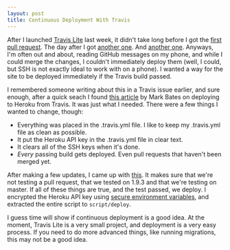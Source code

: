 ```yaml
---
layout: post
title: Continuous Deployment With Travis
---
```


After I launched [Travis Lite](http://travis-lite.com/) last week, it didn't
take long before I got the [first pull request][first-pr]. The day after I got
[another one][second-pr]. And [another one][third-pr]. Anyways, I'm often out
and about, reading GitHub messages on my phone, and while I could merge the
changes, I couldn't immediately deploy them (well, I could, but SSH is not
exactly ideal to work with on a phone). I wanted a way for the site to be
deployed immediately if the Travis build passed.

I remembered someone writing about this in a Travis issue earlier, and sure
enough, after a quick seach I found [this article][metabates-deploy] by Mark
Bates on deploying to Heroku from Travis. It was just what I needed. There were
a few things I wanted to change, though:

- Everything was placed in the .travis.yml file. I like to keep my .travis.yml
  file as clean as possible.
- It put the Heroku API key in the .travis.yml file in clear text.
- It clears all of the SSH keys when it's done.
- *Every* passing build gets deployed. Even pull requests that haven't been
  merged yet.

After making a few updates, I came up with [this][deploy-script]. It makes sure
that we're not testing a pull request, that we tested on 1.9.3 and that we're
testing on master. If all of these things are true, and the test passed, we
deploy. I encrypted the Heroku API key using [secure environment
variables][secure-env-vars], and extracted the entire script to `script/deploy`.

I guess time will show if continuous deployment is a good idea. At the moment,
Travis Lite is a very small project, and deployment is a very easy process. If
you need to do more advanced things, like running migrations, this may not be a
good idea.

[travis-lite]: http://travis-lite.com/
[first-pr]: https://github.com/henrikhodne/travis-lite/pull/2
[second-pr]: https://github.com/henrikhodne/travis-lite/pull/6
[third-pr]: https://github.com/henrikhodne/travis-lite/pull/7
[metabates-deploy]: http://metabates.com/2012/10/23/deploying-to-heroku-from-travisci/
[deploy-script]: https://github.com/henrikhodne/travis-lite/commit/006e246c86efcd9eb70aea7bfe1100be8c7a1ebb
[secure-env-vars]: http://about.travis-ci.org/docs/user/build-configuration/#Secure-environment-variables
